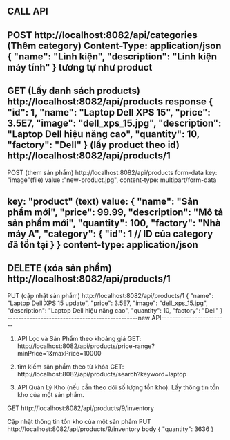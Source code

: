 CALL API
------------------
POST http://localhost:8082/api/categories (Thêm category) 
Content-Type: application/json
{
"name": "Linh kiện",
"description": "Linh kiện máy tính"
}
tương tự như product
--------------
GET (Lấy danh sách products)
http://localhost:8082/api/products
response
{
"id": 1,
"name": "Laptop Dell XPS 15",
"price": 3.5E7,
"image": "dell_xps_15.jpg",
"description": "Laptop Dell hiệu năng cao",
"quantity": 10,
"factory": "Dell"
}
(lấy product theo id)
http://localhost:8082/api/products/1
----------------------------------------
POST (them sản phẩm)
http://localhost:8082/api/products
form-data
key: "image"(file)
value :"new-product.jpg",
content-type: multipart/form-data

key: "product" (text)
value: 
 {
"name": "Sản phẩm mới",
"price": 99.99,
"description": "Mô tả sản phẩm mới",
"quantity": 100,
"factory": "Nhà máy A",
"category": {
"id": 1 // ID của category đã tồn tại
}
}
content-type: application/json
-------------------------------
DELETE (xóa sản phẩm)
http://localhost:8082/api/products/1
---------------------------------
PUT (cập nhật sản phẩm)
http://localhost:8082/api/products/1
{
"name": "Laptop Dell XPS 15 update",
"price": 3.5E7,
"image": "dell_xps_15.jpg",
"description": "Laptop Dell hiệu năng cao",
"quantity": 10,
"factory": "Dell"
}
-----------------------------------------------new API------------------------
1. API Lọc và Sản Phẩm theo khoảng giá
   GET: 	http://localhost:8082/api/products/price-range?minPrice=1&maxPrice=10000

2. tìm kiếm sản phẩm theo từ khóa
   GET: 	http://localhost:8082/api/products/search?keyword=laptop

3. API Quản Lý Kho (nếu cần theo dõi số lượng tồn kho):
   Lấy thông tin tồn kho của một sản phẩm.

GET 	http://localhost:8082/api/products/9/inventory

Cập nhật thông tin tồn kho của một sản phẩm
PUT	http://localhost:8082/api/products/9/inventory
body
{
"quantity": 3636
}
